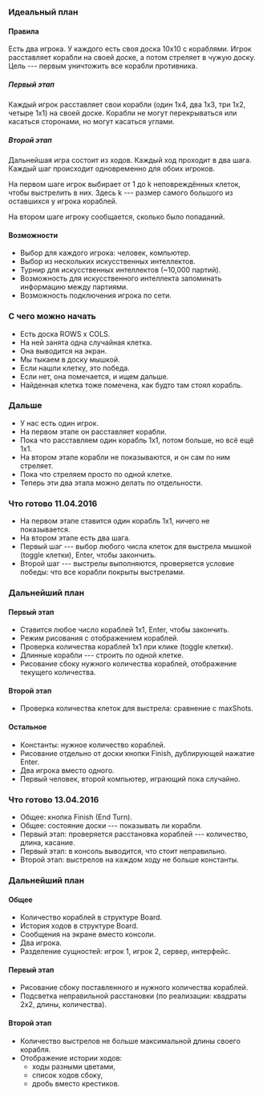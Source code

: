 ### Идеальный план

#### Правила

Есть два игрока.
У каждого есть своя доска 10x10 с кораблями.
Игрок расставляет корабли на своей доске, а потом стреляет в чужую доску.
Цель --- первым уничтожить все корабли противника.

##### Первый этап

Каждый игрок расставляет свои корабли (один 1x4, два 1x3, три 1x2, четыре 1x1) на своей доске.
Корабли не могут перекрываться или касаться сторонами, но могут касаться углами.

##### Второй этап

Дальнейшая игра состоит из ходов.
Каждый ход проходит в два шага.
Каждый шаг происходит одновременно для обоих игроков.

На первом шаге игрок выбирает от 1 до k неповреждённых клеток, чтобы выстрелить в них.
Здесь k --- размер самого большого из оставшихся у игрока кораблей.

На втором шаге игроку сообщается, сколько было попаданий.

#### Возможности

* Выбор для каждого игрока: человек, компьютер.
* Выбор из нескольких искусственных интеллектов.
* Турнир для искусственных интеллектов (~10,000 партий).
* Возможность для искусственного интеллекта запоминать информацию между партиями.
* Возможность подключения игрока по сети.

### С чего можно начать

* Есть доска ROWS x COLS.
* На ней занята одна случайная клетка.
* Она выводится на экран.
* Мы тыкаем в доску мышкой.
* Если нашли клетку, это победа.
* Если нет, она помечается, и ищем дальше.
* Найденная клетка тоже помечена, как будто там стоял корабль.

### Дальше

* У нас есть один игрок.
* На первом этапе он расставляет корабли.
* Пока что расставляем один корабль 1x1, потом больше, но всё ещё 1x1.
* На втором этапе корабли не показываются, и он сам по ним стреляет.
* Пока что стреляем просто по одной клетке.
* Теперь эти два этапа можно делать по отдельности.

### Что готово 11.04.2016

* На первом этапе ставится один корабль 1x1, ничего не показывается.
* На втором этапе есть два шага.
* Первый шаг --- выбор любого числа клеток для выстрела мышкой (toggle клетки), Enter, чтобы закончить.
* Второй шаг --- выстрелы выполняются, проверяется условие победы: что все корабли покрыты выстрелами.

### Дальнейший план

#### Первый этап

* Ставится любое число кораблей 1x1, Enter, чтобы закончить.
* Режим рисования с отображением кораблей.
* Проверка количества кораблей 1x1 при клике (toggle клетки).
* Длинные корабли --- строить по одной клетке.
* Рисование сбоку нужного количества кораблей, отображение текущего количества.

#### Второй этап

* Проверка количества клеток для выстрела: сравнение с maxShots.

#### Остальное

* Константы: нужное количество кораблей.
* Рисование отдельно от доски кнопки Finish, дублирующей нажатие Enter.
* Два игрока вместо одного.
* Первый человек, второй компьютер, играющий пока случайно.

### Что готово 13.04.2016

* Общее: кнопка Finish (End Turn).
* Общее: состояние доски --- показывать ли корабли.
* Первый этап: проверяется расстановка кораблей --- количество, длина, касание.
* Первый этап: в консоль выводится, что стоит неправильно.
* Второй этап: выстрелов на каждом ходу не больше константы.

### Дальнейший план

#### Общее

* Количество кораблей в структуре Board.
* История ходов в структуре Board.
* Сообщения на экране вместо консоли.
* Два игрока.
* Разделение сущностей: игрок 1, игрок 2, сервер, интерфейс.

#### Первый этап

* Рисование сбоку поставленного и нужного количества кораблей.
* Подсветка неправильной расстановки (по реализации: квадраты 2x2, длины, количества).

#### Второй этап

* Количество выстрелов не больше максимальной длины своего корабля.
* Отображение истории ходов:
  * ходы разными цветами,
  * список ходов сбоку,
  * дробь вместо крестиков.
